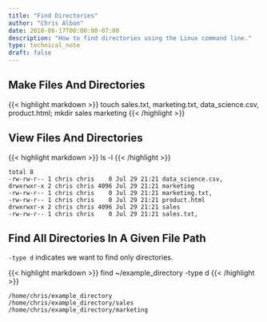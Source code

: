 ```yaml
---
title: "Find Directories"
author: "Chris Albon"
date: 2018-06-17T00:00:00-07:00
description: "How to find directories using the Linux command line."
type: technical_note
draft: false
---
```


## Make Files And Directories
{{< highlight markdown >}}
touch sales.txt, marketing.txt, data_science.csv, product.html; mkdir sales marketing
{{< /highlight >}}

## View Files And Directories
{{< highlight markdown >}}
ls -l
{{< /highlight >}}
```
total 8
-rw-rw-r-- 1 chris chris    0 Jul 29 21:21 data_science.csv,
drwxrwxr-x 2 chris chris 4096 Jul 29 21:21 marketing
-rw-rw-r-- 1 chris chris    0 Jul 29 21:21 marketing.txt,
-rw-rw-r-- 1 chris chris    0 Jul 29 21:21 product.html
drwxrwxr-x 2 chris chris 4096 Jul 29 21:21 sales
-rw-rw-r-- 1 chris chris    0 Jul 29 21:21 sales.txt,
```

## Find All Directories In A Given File Path

`-type d` indicates we want to find only directories.

{{< highlight markdown >}}
find ~/example_directory -type d
{{< /highlight >}}
```
/home/chris/example_directory
/home/chris/example_directory/sales
/home/chris/example_directory/marketing
```